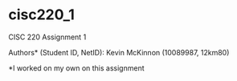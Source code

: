 # cisc220_1
CISC 220 Assignment 1 

Authors\* (Student ID, NetID): Kevin McKinnon (10089987, 12km80)

\*I worked on my own on this assignment
